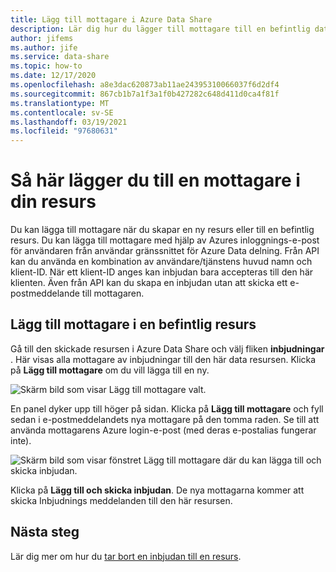 ```yaml
---
title: Lägg till mottagare i Azure Data Share
description: Lär dig hur du lägger till mottagare till en befintlig data resurs i Azure Data Share.
author: jifems
ms.author: jife
ms.service: data-share
ms.topic: how-to
ms.date: 12/17/2020
ms.openlocfilehash: a8e3dac620873ab11ae24395310066037f6d2df4
ms.sourcegitcommit: 867cb1b7a1f3a1f0b427282c648d411d0ca4f81f
ms.translationtype: MT
ms.contentlocale: sv-SE
ms.lasthandoff: 03/19/2021
ms.locfileid: "97680631"
---
```

# <a name="how-to-add-a-recipient-to-your-share"></a>Så här lägger du till en mottagare i din resurs

Du kan lägga till mottagare när du skapar en ny resurs eller till en befintlig resurs. Du kan lägga till mottagare med hjälp av Azures inloggnings-e-post för användaren från användar gränssnittet för Azure Data delning.  Från API kan du använda en kombination av användare/tjänstens huvud namn och klient-ID. När ett klient-ID anges kan inbjudan bara accepteras till den här klienten. Även från API kan du skapa en inbjudan utan att skicka ett e-postmeddelande till mottagaren. 

## <a name="add-recipient-to-an-existing-share"></a>Lägg till mottagare i en befintlig resurs

Gå till den skickade resursen i Azure Data Share och välj fliken **inbjudningar** . Här visas alla mottagare av inbjudningar till den här data resursen. Klicka på **Lägg till mottagare** om du vill lägga till en ny.

![Skärm bild som visar Lägg till mottagare valt.](./media/how-to/how-to-add-recipients/add-recipient.png)

En panel dyker upp till höger på sidan. Klicka på **Lägg till mottagare** och fyll sedan i e-postmeddelandets nya mottagare på den tomma raden. Se till att använda mottagarens Azure login-e-post (med deras e-postalias fungerar inte). 

![Skärm bild som visar fönstret Lägg till mottagare där du kan lägga till och skicka inbjudan.](./media/how-to/how-to-add-recipients/add-recipient-side.png)

Klicka på **Lägg till och skicka inbjudan**. De nya mottagarna kommer att skicka Inbjudnings meddelanden till den här resursen.

## <a name="next-steps"></a>Nästa steg
Lär dig mer om hur du [tar bort en inbjudan till en resurs](how-to-delete-invitation.md).
